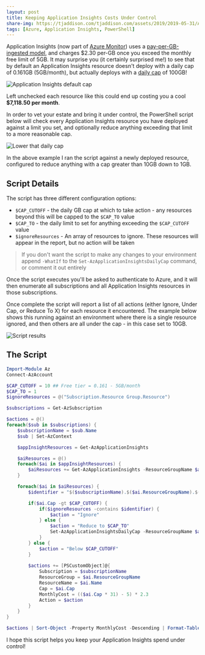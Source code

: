 ```yaml
---
layout: post
title: Keeping Application Insights Costs Under Control
share-img: https://tjaddison.com/tjaddison.com/assets/2019/2019-05-31/AppInsightsDefaultCap.png
tags: [Azure, Application Insights, PowerShell]
---
```


Application Insights (now part of [Azure Monitor]) uses a [pay-per-GB-ingested model][AppInsights Pricing], and charges $2.30 per-GB once you exceed the monthly free limit of 5GB.  It may surprise you (it certainly surprised me!) to see that by default an Application Insights resource doesn't deploy with a daily cap of 0.161GB (5GB/month), but actually deploys with a [daily cap][AppInsights Cap Management] of 100GB!

![Application Insights default cap](/tjaddison.com/assets/2019/2019-05-31/DailyCap.png)

Left unchecked each resource like this could end up costing you a cool **$7,118.50 per month**.

In order to vet your estate and bring it under control, the PowerShell script below will check every Application Insights resource you have deployed against a limit you set, and optionally reduce anything exceeding that limit to a more reasonable cap.

![Lower that daily cap](/tjaddison.com/assets/2019/2019-05-31/AppInsightsDefaultCap.png)

In the above example I ran the script against a newly deployed resource, configured to reduce anything with a cap greater than 10GB down to 1GB.

<!--more-->

## Script Details

The script has three different configuration options:

- `$CAP_CUTOFF` - the daily GB cap at which to take action - any resources beyond this will be capped to the `$CAP_TO` value
- `$CAP_TO` - the daily limit to set for anything exceeding the `$CAP_CUTOFF` value
- `$ignoreResources` - An array of resources to ignore.  These resources will appear in the report, but no action will be taken

> If you don't want the script to make any changes to your environment append `-WhatIf` to the `Set-AzApplicationInsightsDailyCap` command, or comment it out entirely

Once the script executes you'll be asked to authenticate to Azure, and it will then enumerate all subscriptions and all Application Insights resources in those subscriptions.

Once complete the script will report a list of all actions (either Ignore, Under Cap, or Reduce To X) for each resource it encountered.  The example below shows this running against an environment where there is a single resource ignored, and then others are all under the cap - in this case set to 10GB.

![Script results](/tjaddison.com/assets/2019/2019-05-31/AppInsightsResults.png)

## The Script

```powershell
Import-Module Az
Connect-AzAccount

$CAP_CUTOFF = 10 ## Free tier = 0.161 - 5GB/month
$CAP_TO = 1
$ignoreResources = @("Subscription.Resource Group.Resource")

$subscriptions = Get-AzSubscription

$actions = @()
foreach($sub in $subscriptions) {
    $subscriptionName = $sub.Name
    $sub | Set-AzContext

    $appInsightResources = Get-AzApplicationInsights

    $aiResources = @()
    foreach($ai in $appInsightResources) {
        $aiResources += Get-AzApplicationInsights -ResourceGroupName $ai.ResourceGroupName -Name $ai.Name -IncludeDailyCap
    }

    foreach($ai in $aiResources) {
        $identifier = "$($subscriptionName).$($ai.ResourceGroupName).$($ai.Name)"

        if($ai.Cap -gt $CAP_CUTOFF) {
            if($ignoreResources -contains $identifier) {
                $action = "Ignore"
            } else {
                $action = "Reduce to $CAP_TO"
                Set-AzApplicationInsightsDailyCap -ResourceGroupName $ai.ResourceGroupName -Name $ai.Name -DailyCapGB $CAP_TO
            }
        } else {
            $action = "Below $CAP_CUTOFF"
        }
        
        $actions += [PSCustomObject]@{
            Subscription = $subscriptionName
            ResourceGroup = $ai.ResourceGroupName
            ResourceName = $ai.Name
            Cap = $ai.Cap
            MonthlyCost = (($ai.Cap * 31) - 5) * 2.3
            Action = $action
        }
    }
}

$actions | Sort-Object -Property MonthlyCost -Descending | Format-Table
```

I hope this script helps you keep your Application Insights spend under control!

[Azure Monitor]: https://docs.microsoft.com/en-us/azure/azure-monitor/overview
[AppInsights Pricing]: https://azure.microsoft.com/en-us/pricing/details/monitor/
[AppInsights Cap Management]: https://docs.microsoft.com/en-us/azure/azure-monitor/app/pricing